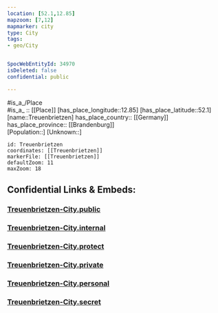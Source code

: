 ```yaml
---
location: [52.1,12.85] 
mapzoom: [7,12] 
mapmarker: city 
type: City
tags:
- geo/City


SpocWebEntityId: 34970
isDeleted: false
confidential: public

---
```

#is_a_/Place  
#is_a_ :: [[Place]] 
[has_place_longitude::12.85] 
[has_place_latitude::52.1] 
[name::Treuenbrietzen] 
has_place_country:: [[Germany]]  
has_place_province:: [[Brandenburg]]  
[Population::] 
[Unknown::] 


```leaflet
id: Treuenbrietzen
coordinates: [[Treuenbrietzen]] 
markerFile: [[Treuenbrietzen]] 
defaultZoom: 11 
maxZoom: 18
```


## Confidential Links & Embeds: 

### [Treuenbrietzen-City.public](/_public/\Earth\Continent\Europe\Europe~Central\Germany\Germany~East\Brandenburg\counties~Brandenburg\Potsdam-Mittelmark\cities~Potsdam-Mittelmark\Treuenbrietzen\boroughs~TreuenbrietzenTreuenbrietzen-City.public.md) 

### [Treuenbrietzen-City.internal](/_internal/\Earth\Continent\Europe\Europe~Central\Germany\Germany~East\Brandenburg\counties~Brandenburg\Potsdam-Mittelmark\cities~Potsdam-Mittelmark\Treuenbrietzen\boroughs~TreuenbrietzenTreuenbrietzen-City.internal.md) 

### [Treuenbrietzen-City.protect](/_protect/\Earth\Continent\Europe\Europe~Central\Germany\Germany~East\Brandenburg\counties~Brandenburg\Potsdam-Mittelmark\cities~Potsdam-Mittelmark\Treuenbrietzen\boroughs~TreuenbrietzenTreuenbrietzen-City.protect.md) 

### [Treuenbrietzen-City.private](/_private/\Earth\Continent\Europe\Europe~Central\Germany\Germany~East\Brandenburg\counties~Brandenburg\Potsdam-Mittelmark\cities~Potsdam-Mittelmark\Treuenbrietzen\boroughs~TreuenbrietzenTreuenbrietzen-City.private.md) 

### [Treuenbrietzen-City.personal](/_personal/\Earth\Continent\Europe\Europe~Central\Germany\Germany~East\Brandenburg\counties~Brandenburg\Potsdam-Mittelmark\cities~Potsdam-Mittelmark\Treuenbrietzen\boroughs~TreuenbrietzenTreuenbrietzen-City.personal.md) 

### [Treuenbrietzen-City.secret](/_secret/\Earth\Continent\Europe\Europe~Central\Germany\Germany~East\Brandenburg\counties~Brandenburg\Potsdam-Mittelmark\cities~Potsdam-Mittelmark\Treuenbrietzen\boroughs~TreuenbrietzenTreuenbrietzen-City.secret.md)

